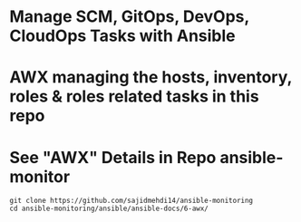 # Manage SCM, GitOps, DevOps, CloudOps Tasks with Ansible

# AWX managing the hosts, inventory, roles & roles related tasks in this repo

# See "AWX" Details in Repo **ansible-monitor**
  
```
git clone https://github.com/sajidmehdi14/ansible-monitoring
cd ansible-monitoring/ansible/ansible-docs/6-awx/
```
